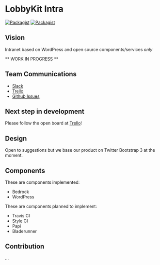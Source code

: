 # LobbyKit Intra

[![Packagist](https://img.shields.io/packagist/v/lobbykit/intra.svg)]() 
[![Packagist](https://img.shields.io/packagist/l/lobbykit/intra.svg)]() 

## Vision
Intranet based on WordPress and open source components/services *only*

** WORK IN PROGRESS **

## Team Communications
* [Slack](https://lobbykit.slack.com)
* [Trello](https://trello.com/b/WrsoBaMR/intra)
* [Github Issues](https://github.com/lobbykit/intra/issues)

## Next step in development
Please follow the open board at [Trello](https://trello.com/b/WrsoBaMR/intra)!

## Design
Open to suggestions but we base our product on Twitter Bootstrap 3 at the moment.

## Components
These are components implemented:
* Bedrock
* WordPress

These are components planned to implement:
* Travis CI
* Style CI
* Papi
* Bladerunner

## Contribution
...